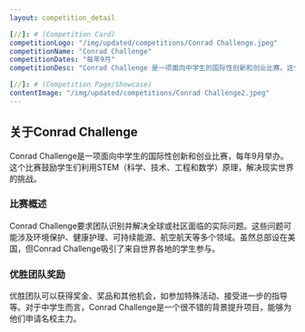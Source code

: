 ```yaml
---
layout: competition_detail

[//]: # (Competition Card)
competitionLogo: "/img/updated/competitions/Conrad Challenge.jpeg"
competitionName: "Conrad Challenge"
competitionDates: "每年9月"
competitionDesc: "Conrad Challenge 是一项面向中学生的国际性创新和创业比赛。这个比赛鼓励学生们利用STEM（科学、技术、工程和数学）原理，解决现实世界的挑战。"

[//]: # (Competition Page/Showcase)
contentImage: "/img/updated/competitions/Conrad Challenge2.jpeg"
---
```


## 关于Conrad Challenge

Conrad Challenge是一项面向中学生的国际性创新和创业比赛，每年9月举办。这个比赛鼓励学生们利用STEM（科学、技术、工程和数学）原理，解决现实世界的挑战。

### 比赛概述

Conrad Challenge要求团队识别并解决全球或社区面临的实际问题。这些问题可能涉及环境保护、健康护理、可持续能源、航空航天等多个领域。虽然总部设在美国，但Conrad Challenge吸引了来自世界各地的学生参与。

### 优胜团队奖励

优胜团队可以获得奖金、奖品和其他机会，如参加特殊活动、接受进一步的指导等。对于中学生而言，Conrad Challenge是一个很不错的背景提升项目，能够为他们申请名校主力。

